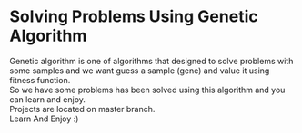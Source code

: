 # Solving Problems Using Genetic Algorithm
Genetic algorithm is one of algorithms that designed to solve problems with some samples and we want guess a sample (gene) and value it using fitness function.
<br>So we have some problems has been solved using this algorithm and you can learn and enjoy.</br>
Projects are located on master branch.
<br>Learn And Enjoy :)</br>
